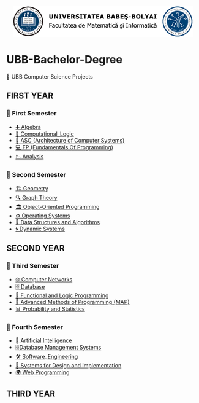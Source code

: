 <p align="center">
  <img src="assets/ubb_logo.png" alt="UBB Logo"/>
</p>

# UBB-Bachelor-Degree
🚀 UBB Computer Science Projects


## FIRST YEAR 
### 📂 First Semester
- [➕ Algebra](1st_Semester/Algebra)
- [🤔 Computational_Logic](1st_Semester/Computational_Logic)
- [🔧 ASC (Architecture of Computer Systems)](1st_Semester/ASC)
- [💻 FP (Fundamentals Of Programming)](1st_Semester/FP)
- [📉 Analysis](1st_Semester/Analysis)
   
### 📂 Second Semester
- [🏗 Geometry](2nd%20Semester/Geometry/)
- [🔍 Graph Theory](2nd%20Semester/Graph%20Theory/)
- [🏛 Object-Oriented Programming](2nd%20Semester/Object-Oriented%20Programming/)
- [⚙️ Operating Systems](2nd%20Semester/Operating%20Systems/)
- [🌲 Data Structures and Algorithms](2nd%20Semester/Data%20Structures%20and%20Algorithms/)
- [🌀 Dynamic Systems](2nd%20Semester/Dynamic%20Systems/)


## SECOND YEAR
### 📂 Third Semester 
- [🌐 Computer Networks](3rd%20Semester/Computer_Networks/)   
- [🗄️ Database](3rd%20Semester/DataBase/)
- [🧠 Functional and Logic Programming](3rd%20Semester/Functional%20And%20Logic%20Programming/)
- [🧩 Advanced Methods of Programming (MAP)](3rd%20Semester/MAP/)
- [📊 Probability and Statistics](3rd%20Semester/Probabilty%20and%20Statistics) 

### 📂 Fourth Semester 
- [🤖 Artificial Intelligence](4th%20Semester/Artificial_Intelligence/)  
- [🗄️Database Management Systems](4th%20Semester/Database_Management_Systems/)
- [🛠️ Software_Engineering](4th%20Semester/Software_Engineering/)
- [📐 Systems for Design and Implementation](4th%20Semester/Systems_for_Design_and_Implementation/)
- [🌍 Web Programming](4th%20Semester/Web_Programming) 

## THIRD YEAR 

